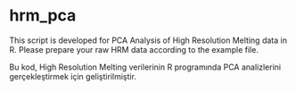 # hrm_pca
This script is developed for PCA Analysis of High Resolution Melting data in R.
Please prepare your raw HRM data according to the example file.

Bu kod, High Resolution Melting verilerinin R programında PCA analizlerini gerçekleştirmek için geliştirilmiştir.
